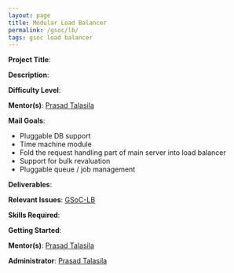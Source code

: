 ```yaml
---
layout: page
title: Modular Load Balancer
permalink: /gsoc/lb/
tags: gsoc load balancer
---
```

**Project Title**:

**Description**:

**Difficulty Level**:

**Mentor(s)**: [Prasad Talasila](https://github.com/prasadtalasila)

**Mail Goals**:
* Pluggable DB support
* Time machine module
* Fold the request handling part of main server into load balancer
* Support for bulk revaluation
* Pluggable queue / job management

**Deliverables**:

**Relevant Issues**: [GSoC-LB](https://github.com/AutolabJS/AutolabJS/labels/GSoC-LB)

**Skills Required**:

**Getting Started**:

**Mentor(s)**: [Prasad Talasila](http://prasad.talasila.in)

**Administrator**: [Prasad Talasila](http://prasad.talasila.in)
